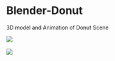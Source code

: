 # Blender-Donut
3D model and Animation of Donut Scene

<img src="Donut/Renders/numero6.png">
<br> <br> 
<img src="Donut/Renders/numero7.tiff">
